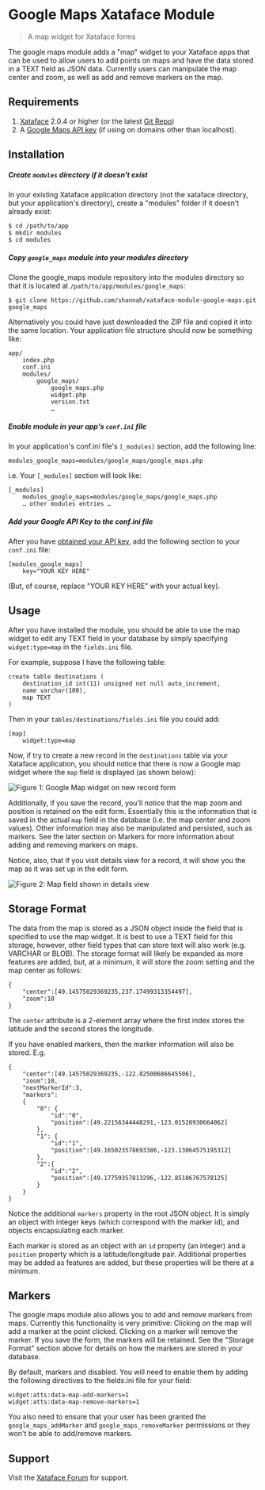 # Google Maps Xataface Module
> A map widget for Xataface forms

The google maps module adds a "map" widget to your Xataface apps that can be used to allow users to add points on maps and have the data stored in a TEXT field as JSON data.  Currently users can manipulate the map center and zoom, as well as add and remove markers on the map.

## Requirements

1. [Xataface](http://xataface.com) 2.0.4 or higher (or the latest [Git Repo](https://github.com/shannah/xataface))
2. A [Google Maps API key](https://developers.google.com/maps/documentation/javascript/tutorial#api_key) (if using on domains other than localhost).

## Installation

##### Create `modules` directory if it doesn't exist

In your existing Xataface application directory (not the xataface directory, but your application's directory), create a "modules" folder if it doesn't already exist:
 
```
$ cd /path/to/app
$ mkdir modules
$ cd modules
```

##### Copy `google_maps` module into your modules directory

Clone the google_maps module repository into the modules directory so that it is located at `/path/to/app/modules/google_maps`:

```
$ git clone https://github.com/shannah/xataface-module-google-maps.git google_maps
```

Alternatively you could have just downloaded the ZIP file and copied it into the same location.  Your application file structure should now be something like:

	app/
		index.php
		conf.ini
		modules/
			google_maps/
				google_maps.php
				widget.php
				version.txt
				…
				

##### Enable module in your app's `conf.ini` file

In your application's conf.ini file's `[_modules]` section, add the following line:

```
modules_google_maps=modules/google_maps/google_maps.php
```

i.e. Your `[_modules]` section will look like:

```
[_modules]
	modules_google_maps=modules/google_maps/google_maps.php
	… other modules entries …
```

##### Add your Google API Key to the conf.ini file

After you have [obtained your API key](https://developers.google.com/maps/documentation/javascript/tutorial#api_key), add the following section to your `conf.ini` file:

```
[modules_google_maps]
	key="YOUR KEY HERE"
```

(But, of course, replace "YOUR KEY HERE" with your actual key).

## Usage

After you have installed the module, you should be able to use the map widget to edit any TEXT field in your database by simply specifying `widget:type=map` in the `fields.ini` file.

For example, suppose I have the following table:

```
create table destinations (
	destination_id int(11) unsigned not null auto_increment,
	name varchar(100),
	map TEXT
)
```

Then in your `tables/destinations/fields.ini` file you could add:

```
[map]
	widget:type=map
```

Now, if try to create a new record in the `destinations` table via your Xataface application, you should notice that there is now a Google map widget where the `map` field is displayed (as shown below):

![Figure 1: Google Map widget on new record form](screenshots/new-record-form.png)

Additionally, if you save the record, you'll notice that the map zoom and position is retained on the edit form.  Essentially this is the information that is saved in the actual `map` field in the database (i.e. the map center and zoom values).  Other information may also be manipulated and persisted, such as markers.  See the later section on Markers for more information about adding and removing markers on maps.

Notice, also, that if you visit details view for a record, it will show you the map as it was set up in the edit form.

![Figure 2: Map field shown in details view](screenshots/details-view.png)

## Storage Format

The data from the map is stored as a JSON object inside the field that is specified to use the map widget.  It is best to use a TEXT field for this storage, however, other field types that can store text will also work (e.g. VARCHAR or BLOB).  The storage format will likely be expanded as more features are added, but, at a minimum, it will store the zoom setting and the map center as follows:

```
{
	"center":[49.14575029369235,237.17499313354497],
	"zoom":10
}
```

The `center` attribute is a 2-element array where the first index stores the latitude and the second stores the longitude.

If you have enabled markers, then the marker information will also be stored.  E.g.

```
{
	"center":[49.14575029369235,-122.82500686645506],
	"zoom":10,
	"nextMarkerId":3,
	"markers":
	{
		"0": {
			"id":"0",
			"position":[49.22156344448291,-123.01528930664062]
		},
		"1": {
			"id":"1",
			"position":[49.165023578693386,-123.13064575195312]
		},
		"2":{
			"id":"2",
			"position":[49.17759357813296,-122.85186767578125]
		}
	}
}
```

Notice the additional `markers` property in the root JSON object.  It is simply an object with integer keys (which correspond with the marker id), and objects encapsulating each marker.

Each marker is stored as an object with an `id` property (an integer) and a `position` property which is a latitude/longitude pair.  Additional properties may be added as features are added, but these properties will be there at a minimum.

## Markers

The google maps module also allows you to add and remove markers from maps.  Currently this functionality is very primitive:  Clicking on the map will add a marker at the point clicked.  Clicking on a marker will remove the marker.  If you save the form, the markers will be retained.  See the "Storage Format" section above for details on how the markers are stored in your database.

By default, markers and disabled.  You will need to enable them by adding the following directives to the fields.ini file for your field:
```
widget:atts:data-map-add-markers=1
widget:atts:data-map-remove-markers=1
```

You also need to ensure that your user has been granted the `google_maps_addMarker` and `google_maps_removeMarker` permissions or they won't be able to add/remove markers.  


## Support

Visit the [Xataface Forum](http://xataface.com/forum) for support.

	

